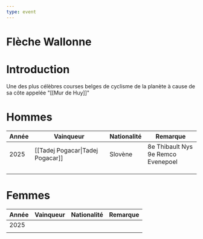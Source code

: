 ```yaml
---
type: event
---
```

# Flèche Wallonne

# Introduction

Une des plus célèbres courses belges de cyclisme de la planète à cause de sa côte appelée "[[Mur de Huy]]"

# Hommes

| Année | Vainqueur                  | Nationalité | Remarque                              |
| ----- | -------------------------- | ----------- | ------------------------------------- |
| 2025  | [[Tadej Pogacar\|Tadej Pogacar]] | Slovène     | 8e Thibault Nys<br>9e Remco Evenepoel |
|       |                            |             |                                       |
|       |                            |             |                                       |
|       |                            |             |                                       |
# Femmes

| Année | Vainqueur | Nationalité | Remarque |
| ----- | --------- | ----------- | -------- |
| 2025  |           |             |          |
|       |           |             |          |
